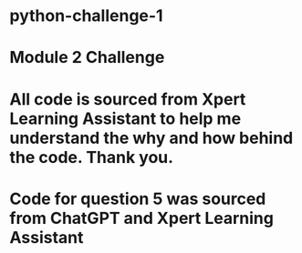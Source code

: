 # python-challenge-1
# Module 2 Challenge
# All code is sourced from Xpert Learning Assistant to help me understand the why and how behind the code. Thank you.
# Code for question 5 was sourced from ChatGPT and Xpert Learning Assistant